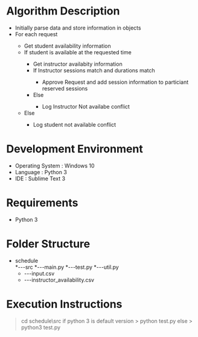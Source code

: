# Algorithm Description

<ul>
    <li>Initially parse data and store information in objects</li>
    <li>For each request</li>
        <ul>
            <li>Get student availability information</li>
            <li>If student is available at the requested time</li>
                <ul>
                    <li>Get instructor availabity information</li>
                    <li>If Instructor sessions match and durations match</li>
                        <ul>
                            <li>Approve Request and add session information to particiant reserved sessions</li>
                        </ul>
                    <li>Else</li>
                        <ul>
                            <li>Log Instructor Not availabe conflict</li>
                        </ul>
                </ul>
            <li>Else</li>
                <ul>
                    <li>Log student not available conflict</li>
                </ul>
        </ul>

</ul>

# Development Environment

<ul>
    <li>Operating System : Windows 10</li>
    <li>Language : Python 3</li>
    <li>IDE : Sublime Text 3</li>
</ul>

# Requirements
<ul>
    <li>Python 3</li>
</ul>

# Folder Structure

* schedule<br/>
    *---src
        *---main.py
        *---test.py
        *---util.py
    + ---input.csv
    + ---instructor_availability.csv


# Execution Instructions

> cd schedule\src
if python 3 is default version
    > python test.py
else
    > python3 test.py

